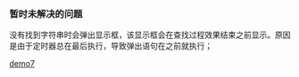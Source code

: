 ### 暂时未解决的问题

没有找到字符串时会弹出显示框，该显示框会在查找过程效果结束之前显示。原因是由于定时器总在最后执行，导致弹出语句在之前就执行；

[demo7](http://htmlpreview.github.io/?https://github.com/Cloving/Native-Javascript-demo/blob/master/demo7_%E5%89%8D%E4%B8%AD%E5%90%8E%E5%BA%8F%E9%81%8D%E5%8E%86%E4%B8%8E%E6%9F%A5%E6%89%BE/%E5%89%8D%E4%B8%AD%E5%90%8E%E9%81%8D%E5%8E%86%E4%B8%8E%E6%9F%A5%E6%89%BE.html)

